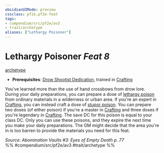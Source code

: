 ```yaml
---
obsidianUIMode: preview
cssclass: pf2e,pf2e-feat
tags:
- compendium/src/pf2e/av3
- trait/archetype
aliases: ["Lethargy Poisoner"]
---
```

# Lethargy Poisoner  *Feat 8*  
[archetype](archetype.md "Archetype Feat Trait")  

- **Prerequisites**: [Drow Shootist Dedication](drow-shootist-dedication-av3.md), trained in [Crafting](skills.md#Crafting)

You've learned more than the use of hand crossbows from drow lore. During your daily preparations, you can prepare a dose of [lethargy poison](lethargy-poison.md) from ordinary materials in a wilderness or urban area. If you're an expert in [Crafting](skills.md#Crafting), you can instead craft a dose of [stupor poison](stupor-poison-av3.md). You can prepare two doses (of either poison) if you're a master in [Crafting](skills.md#Crafting) and three doses if you're legendary in [Crafting](skills.md#Crafting). The save DC for this poison is equal to your class DC. Only you can use these poisons, and they expire the next time you make your daily preparations. The GM might decide that the area you're in is too barren to provide the materials you need for this feat.

*Source: Abomination Vaults #3: Eyes of Empty Death p. 77*  
%% #compendium/src/pf2e/av3 #trait/archetype %%